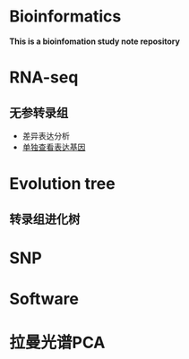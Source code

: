 # Bioinformatics
**This is a bioinfomation study note repository**
# RNA-seq
## 无参转录组
  * 差异表达分析
  * [单独查看表达基因](https://github.com/xiao7462/Bioinformatics/blob/master/RNA-seq/%E5%AF%8C%E9%9B%86%E5%85%A8%E9%83%A8%E8%A1%A8%E8%BE%BE%E5%9F%BA%E5%9B%A0.md)
# Evolution tree

## 转录组进化树

# SNP

# Software

# 拉曼光谱PCA
